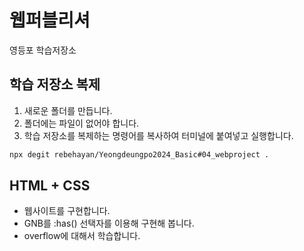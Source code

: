 # 웹퍼블리셔

영등포 학습저장소

## 학습 저장소 복제

1. 새로운 폴더를 만듭니다.
2. 폴더에는 파일이 없어야 합니다.
3. 학습 저장소를 복제하는 명령어를 복사하여 터미널에 붙여넣고 실행합니다.

```bash
npx degit rebehayan/Yeongdeungpo2024_Basic#04_webproject .
```

## HTML + CSS

- 웹사이트를 구현합니다.
- GNB를 :has() 선택자를 이용해 구현해 봅니다.
- overflow에 대해서 학습합니다.
